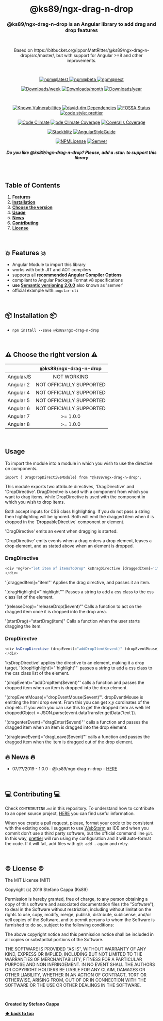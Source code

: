 <h1 align="center">@ks89/ngx-drag-n-drop</h1>

<h3 align="center"><b>@ks89/ngx-drag-n-drop</b> is an Angular library to add drag and drop features</h3>
<br>
<p align="center">
Based on https://bitbucket.org/IpponMattRitter/@ks89/ngx-drag-n-drop/src/master/, but with support for Angular >=8 and other improvements.
</p>

<br>

<p align="center">
  <a href="https://www.npmjs.com/package/@ks89/ngx-drag-n-drop">
    <img src="https://img.shields.io/npm/v/@ks89/ngx-drag-n-drop.svg?style=flat-square" alt="npm@latest">
  </a>
  <a href="https://www.npmjs.com/package/@ks89/ngx-drag-n-drop">
      <img src="https://img.shields.io/npm/v/@ks89/ngx-drag-n-drop/beta.svg?style=flat-square" alt="npm@beta">
    </a>
  <a href="https://www.npmjs.com/package/@ks89/ngx-drag-n-drop">
    <img src="https://img.shields.io/npm/v/@ks89/ngx-drag-n-drop/next.svg?style=flat-square" alt="npm@next">
  </a>
</p>
<p align="center">
  <a href="https://www.npmjs.com/package/@ks89/ngx-drag-n-drop"><img src="https://img.shields.io/npm/dw/@ks89/ngx-drag-n-drop.svg?style=flat-square" alt="Downloads/week"></a>
  <a href="https://www.npmjs.com/package/@ks89/ngx-drag-n-drop"><img src="https://img.shields.io/npm/dm/@ks89/ngx-drag-n-drop.svg?style=flat-square" alt="Downloads/month"></a>
  <a href="https://www.npmjs.com/package/@ks89/ngx-drag-n-drop"><img src="https://img.shields.io/npm/dy/@ks89/ngx-drag-n-drop.svg?style=flat-square" alt="Downloads/year"></a>
</p>
<p align="center">
  <a href="https://travis-ci.org/Ks89/ngx-drag-n-drop"><img src="https://travis-ci.org/Ks89/ngx-drag-n-drop.svg?branch=master" alt=""></a>
  <a href="https://ci.appveyor.com/project/Ks89/ngx-drag-n-drop/branch/master"><img src="https://ci.appveyor.com/api/projects/status/ikp5qqr9aci2s0ae/branch/master?svg=true" alt=""></a>
  <a href="https://circleci.com/gh/Ks89/ngx-drag-n-drop"><img src="https://circleci.com/gh/Ks89/ngx-drag-n-drop.svg?style=svg" alt=""></a>
</p>
<p align="center">
  <a href="https://snyk.io/test/github/ks89/ngx-drag-n-drop"><img src="https://snyk.io/test/github/ks89/ngx-drag-n-drop/badge.svg" alt="Known Vulnerabilities"></a>
  <a href="https://david-dm.org/Ks89/ngx-drag-n-drop"><img src="https://david-dm.org/Ks89/ngx-drag-n-drop.svg" alt="david-dm Dependencies"></a>
  <a href="https://app.fossa.io/projects/git%2Bgithub.com%2FKs89%2Fngx-drag-n-drop?ref=badge_shield"><img src="https://app.fossa.io/api/projects/git%2Bgithub.com%2FKs89%2Fngx-drag-n-drop.svg?type=shield" alt="FOSSA Status"></a>
  <a href="https://github.com/prettier/prettier"><img src="https://img.shields.io/badge/code_style-prettier-ff69b4.svg?style=flat-square" alt="code style: prettier"></a>
</p>
<p align="center">
  <a href="https://codeclimate.com/github/Ks89/ngx-drag-n-drop"><img src="https://codeclimate.com/github/Ks89/ngx-drag-n-drop/badges/gpa.svg" alt="Code Climate"></a>
  <a href="https://codeclimate.com/github/Ks89/ngx-drag-n-drop/coverage"><img src="https://codeclimate.com/github/Ks89/ngx-drag-n-drop/badges/coverage.svg" alt="ode Climate Coverage"></a>
  <a href="https://coveralls.io/github/Ks89/ngx-drag-n-drop?branch=master"><img src="https://coveralls.io/repos/github/Ks89/ngx-drag-n-drop/badge.svg?branch=master" alt="Coveralls Coverage"></a>
</p>
<p align="center">
  <a href="https://stackblitz.com/edit/ngx-drag-n-drop-v7"><img src="https://img.shields.io/badge/stackblitz-available-orange.svg" alt="Stackblitz"></a>
  <a href="https://www.npmjs.com/package/@ks89/ngx-drag-n-drop"><img src="https://img.shields.io/badge/angular--style--guide-compliant-brightgreen.svg" alt="AngularStyleGuide"></a>
</p>
<p align="center">
  <a href="https://www.npmjs.com/package/@ks89/ngx-drag-n-drop"><img src="https://img.shields.io/npm/l/@ks89/ngx-drag-n-drop.svg?style=flat-square" alt="NPMLicense"></a>
  <a href="https://semver.org/"><img src="https://img.shields.io/badge/semver-2.0-ff69b4.svg?style=flat-square" alt="Semver"></a>
</p>

<h5 align="center">
<b>Do you like @ks89/ngx-drag-n-drop? Please, add a :star: to support this library</b>
</h5>

<br>

## Table of Contents

1. **[Features](#boom-features-boom)**
2. **[Installation](#package-installation-package)**
3. **[Choose the version](#warning-choose-the-version-warning)**
4. **[Usage](#usage)**
5. **[News](#fire-news-fire)**
6. **[Contributing](#computer-contributing-computer)**
7. **[License](#copyright-license-copyright)**

<br>

## :boom: Features :boom:
- Angular Module to import this library
- works with both JIT and AOT compilers
- supports all **recommended Angular Compiler Options**
- compliant to Angular Package Format v8 specifications
- **use [Semantic versioning 2.0.0](http://semver.org/)** also known as 'semver'
- official example with `angular-cli`

<br>

## :package: Installation :package:

- `npm install --save @ks89/ngx-drag-n-drop`

<br>

## :warning: Choose the right version :warning:

|            | @ks89/ngx-drag-n-drop |
| ---------- | :---:                       |
| AngularJS  | NOT WORKING                 |
| Angular 2  | NOT OFFICIALLY SUPPORTED    |
| Angular 4  | NOT OFFICIALLY SUPPORTED    |
| Angular 5  | NOT OFFICIALLY SUPPORTED    |
| Angular 6  | NOT OFFICIALLY SUPPORTED    |
| Angular 7  | &gt;= 1.0.0    |
| Angular 8  | &gt;= 1.0.0                 |

<br>


## Usage
To import the module into a module in which you wish to use the directive on components.
```
import { DragDropDirectiveModule} from "@ks89/ngx-drag-n-drop";

```
This module exports two attribute directives, 'DragDirective' and 'DropDirective'.  DragDirectve is used with a component from which you want to drag items, while DropDirective is used with the component in which you wish to drop items.  

Both accept inputs for CSS class highlighting. If you do not pass a string then highlighting will be ignored.  Both will emit the dragged item when it is dropped in the 'DroppableDirective' component or element.

'DragDirective' emits an event when dragging is started.

'DropDirective' emits events when a drag enters a drop element, leaves a drop element, and as stated above when an element is dropped.

### DragDirective
```typescript
<div *ngFor="let item of itemsToDrop" ksDragDirective [draggedItem]='item' [dragHightlight]="'highlight'" (releaseDrop)="releaseDrop($event)" (startDrag)="startDrag(item)">
</div>
```
'[draggedItem]="item"' Applies the drag directive, and passes it an item.

'[dragHighlight]="'highlight'"' Passes a string to add a css class to the css class list of the element.

'(releaseDrop)="releaseDrop($event)"' Calls a function to act on the dragged item once it is dropped into the drop area.

'(startDrag)="startDrag(item)" Calls a function when the user starts dragging the item. 

### DropDirectve
```typescript
<div ksDropDirective (dropEvent)="addDropItem($event)" (dropEventMouse)="dropEventMouse($event) (dragenterEvent)="dragEnter($event)" (dragleaveEvent)="dragLeave()" class="droppable" [dropHighlight]="'highlight'" >
</div>
```
'ksDropDirective' applies the directive to an element, making it a drop target.
'[dropHighlight]="'highlight'"' passes a string to add a css class to the css class list of the element.  

'(dropEvent)="addDropItem($event)"' calls a function and passes the dropped item when an item is dropped into the drop element.

'(dropEventMouse)="dropEventMouse($event)"'.  dropEventMouse is emitting the html drop event. From this you can get x,y cordinates of the drop etc.  If you wish you can use this to get the dropped item as well: let droppedObject = JSON.parse(event.dataTransfer.getData('text')).  

'(dragenterEvent)="dragEnter($event)"' calls a function and passes the dragged item when an item is dragged into the drop element.

'(dragleaveEvent)="dragLeave($event)"' calls a function and passes the dragged item when the item is dragged out of the drop element.


## :fire: News :fire:

- 07/??/2019 - 1.0.0 - @ks89/ngx-drag-n-drop - [HERE](https://github.com/Ks89/ngx-drag-n-drop/releases)

<br>

## :computer: Contributing :computer:

Check `CONTRIBUTING.md` in this repository.
To understand how to contribute to an open source project, [HERE](https://egghead.io/courses/how-to-contribute-to-an-open-source-project-on-github) you can find useful information.

When you create a pull request, please, format your code to be consistent with the existing code. I suggest to use [WebStorm](https://www.jetbrains.com/webstorm/) as IDE and when you commit don't use a third party software, but the official command line `git`.
In this way, [prettier](https://prettier.io/) will run using my configuration and it will auto-format the code. If it will fail, add files with `git add .` again and retry.

<br>

## :copyright: License :copyright:

The MIT License (MIT)

Copyright (c) 2019 Stefano Cappa (Ks89)

Permission is hereby granted, free of charge, to any person obtaining a copy
of this software and associated documentation files (the "Software"), to deal
in the Software without restriction, including without limitation the rights
to use, copy, modify, merge, publish, distribute, sublicense, and/or sell
copies of the Software, and to permit persons to whom the Software is
furnished to do so, subject to the following conditions:

The above copyright notice and this permission notice shall be included in all
copies or substantial portions of the Software.

THE SOFTWARE IS PROVIDED "AS IS", WITHOUT WARRANTY OF ANY KIND, EXPRESS OR
IMPLIED, INCLUDING BUT NOT LIMITED TO THE WARRANTIES OF MERCHANTABILITY,
FITNESS FOR A PARTICULAR PURPOSE AND NON INFRINGEMENT. IN NO EVENT SHALL THE
AUTHORS OR COPYRIGHT HOLDERS BE LIABLE FOR ANY CLAIM, DAMAGES OR OTHER
LIABILITY, WHETHER IN AN ACTION OF CONTRACT, TORT OR OTHERWISE, ARISING FROM,
OUT OF OR IN CONNECTION WITH THE SOFTWARE OR THE USE OR OTHER DEALINGS IN THE
SOFTWARE.

<br/>

**Created by Stefano Cappa**

**[⬆ back to top](#table-of-contents)**
